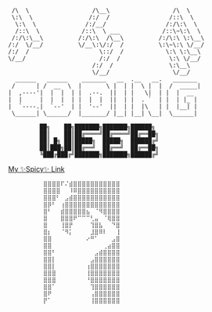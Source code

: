 
                                 
     /\  \                  /\__\                  /\  \             
     \:\  \                /:/  /                 /::\  \            
      \:\  \              /:/__/                 /:/\:\  \           
      /::\  \            /::\  \ ___            /::\~\:\  \          
     /:/\:\__\          /:/\:\  /\__\          /:/\:\ \:\__\         
    /:/  \/__/          \/__\:\/:/  /          \:\~\:\ \/__/         
    /:/  /                    \::/  /            \:\ \:\__\           
    \/__/                     /:/  /              \:\ \/__/           
                            /:/  /                \:\__\             
                            \/__/                  \/__/   
      ______   ______    _______   __  .__   __.   _______ 
     /      | /  __  \  |       \ |  | |  \ |  |  /  _____|
    |  ,----'|  |  |  | |  .--.  ||  | |   \|  | |  |  __  
    |  |     |  |  |  | |  |  |  ||  | |  . `  | |  | |_ | 
    |  `----.|  `--'  | |  '--'  ||  | |  |\   | |  |__| | 
     \______| \______/  |_______/ |__| |__| \__|  \______|
     
             ██╗    ██╗███████╗███████╗██████╗ 
             ██║    ██║██╔════╝██╔════╝██╔══██╗
             ██║ █╗ ██║█████╗  █████╗  ██████╔╝
             ██║███╗██║██╔══╝  ██╔══╝  ██╔══██╗
             ╚███╔███╔╝███████╗███████╗██████╔╝
             
<a href="https://www.youtube.com/watch?v=dQw4w9WgXcQ" target="_blank">My ✨Spicy✨ Link</a>     

              ⣿⣿⣿⣿⠏⠌⣾⣿⣿⣿⣿⣿⣿⣿⣿⣿⣿⣿
              ⣿⣿⣿⣿⠀⠀⠸⠿⣿⣿⣿⣿⣿⣿⣿⣿⣿⣿
              ⣿⣿⣿⠃⠀⣠⣾⣿⣿⣿⣿⣿⣿⣿⣿⣿⣿⣿
              ⣿⡿⠃⠀⢰⣿⣿⣿⣿⣿⣿⣿⣿⣿⣿⣿⣿⣿
              ⣿⠃⠀⠀⣾⣿⣿⣿⣿⣿⣦⠀⠈⠻⣿⣿⣿⣿
              ⣿⠀⠀⠀⣿⣿⣿⠟⠉⠉⠉⢃⣤⠀⠈⢿⣿⣿
              ⣿⠀⠀⠀⢸⣿⡟⠀⠀⠀⠀⢹⣿⣧⠀⠀⠙⣿
              ⣿⡆⠀⠀⠈⠻⡅⠀⠀⠀⠀⣸⣿⠿⠇⠀⠀⢸
              ⣿⣿⠀⠀⠀⠀⠀⠀⠀⠀⠔⠛⠁⠀⠀⠀⣠⣿
              ⣿⣿⠀⠀⠀⠀⠀⠀⠀⠀⠀⠀⠀⠀⢀⣴⣿⣿
              ⣿⣿⠃⠀⠀⠀⠀⠀⠀⠀⠀⠀⣠⣾⣿⣿⣿⣿
              ⣿⣿⡇⠀⠀⠀⠀⠀⠀⠀⠀⣠⣿⣿⣿⣿⣿⣿
              ⣿⣿⡇⠀⠀⠀⠀⠀⠀⠀⢰⣿⣿⣿⣿⣿⣿⣿
              ⣿⣿⣿⠀⠀⠀⠀⠀⠀⠀⢸⣿⣿⣿⣿⣿⣿⣿
              ⣿⣿⣿⠀⠀⠀⠀⠀⠀⠀⠘⣿⣿⣿⣿⣿⣿⣿
              ⣿⣿⠁⠀⠀⠀⠀⠀⠀⠀⠀⢹⣿⣿⣿⣿⣿⣿
              ⣿⠟⠀⠀⠀⠀⠀⠀⠀⠀⠀⢠⣿⣿⣿⣿⣿⣿
              ⡟⠁⠀⠀⠀⠀⠀⠀⠀⠀⠀⢸⣿⣿⣿⣿⣿⣿

<!--
**Joel-Haag/Joel-Haag** is a ✨ _special_ ✨ repository because its `README.md` (this file) appears on your GitHub profile.

Here are some ideas to get you started:

- 🔭 I’m currently working on ...
- 🌱 I’m currently learning ...
- 👯 I’m looking to collaborate on ...
- 🤔 I’m looking for help with ...
- 💬 Ask me about ...
- 📫 How to reach me: ...
- 😄 Pronouns: ...
- ⚡ Fun fact: ...
-->
